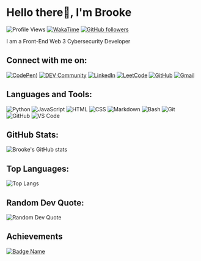 # Hello there👋, I'm Brooke

![Profile Views](https://komarev.com/ghpvc/?username=brooke2384&color=blueviolet)
[![WakaTime](https://wakatime.com/badge/user/your-wakatime-id.svg)](https://wakatime.com/@your-wakatime-id)
[![GitHub followers](https://img.shields.io/github/followers/brooke2384?label=Follow&style=social)](https://github.com/brooke2384)

I am a Front-End Web 3 Cybersecurity Developer

## Connect with me on:
[![CodePen](https://img.shields.io/badge/-CodePen-000?&logo=CodePen)](https://codepen.io/brooke2384))
[![DEV Community](https://img.shields.io/badge/-DEV.to-000?&logo=dev.to)](https://dev.to/brooke2384)
[![LinkedIn](https://img.shields.io/badge/-LinkedIn-0077B5?&logo=LinkedIn)](https://linkedin.com/in/your-profile)
[![LeetCode](https://img.shields.io/badge/-LeetCode-FFA116?&logo=LeetCode)](https://leetcode.com/u/brooke3213/)
[![GitHub](https://img.shields.io/badge/-GitHub-000?&logo=GitHub)](https://github.com/brooke2384)
[![Gmail](https://img.shields.io/badge/-Gmail-D14836?&logo=Gmail)](mailto:darlenebridgete4@gmail.com)


## Languages and Tools:

![Python](https://img.shields.io/badge/-Python-000?&logo=Python)
![JavaScript](https://img.shields.io/badge/-JavaScript-000?&logo=JavaScript)
![HTML](https://img.shields.io/badge/-HTML-000?&logo=HTML5)
![CSS](https://img.shields.io/badge/-CSS-000?&logo=CSS3)
![Markdown](https://img.shields.io/badge/-Markdown-000?&logo=Markdown)
![Bash](https://img.shields.io/badge/-Bash-000?&logo=GNU-Bash)
![Git](https://img.shields.io/badge/-Git-000?&logo=Git)
![GitHub](https://img.shields.io/badge/-GitHub-000?&logo=GitHub)
![VS Code](https://img.shields.io/badge/-VS%20Code-000?&logo=Visual%20Studio%20Code)

## GitHub Stats:
![Brooke's GitHub stats](https://github-readme-stats.vercel.app/api?username=brooke2384&show_icons=true&theme=radical)

## Top Languages:
![Top Langs](https://github-readme-stats.vercel.app/api/top-langs/?username=brooke2384&layout=compact&theme=radical)

## Random Dev Quote:
![Random Dev Quote](https://quotes-github-readme.vercel.app/api?type=horizontal&theme=radical)

## Achievements
<!-- Badges or Achievements section can be added here -->
[![Badge Name](https://example.com/badge.svg)](https://link_to_your_project_or_profile)
